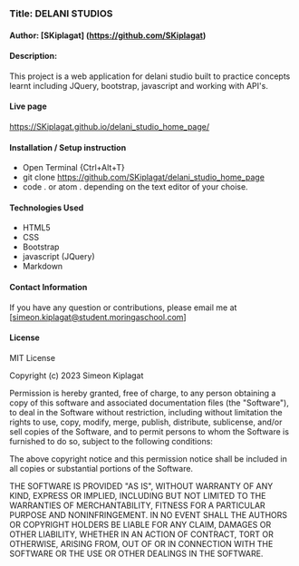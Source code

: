 ### Title: DELANI STUDIOS

#### Author: [SKiplagat] (https://github.com/SKiplagat)

#### Description:
This project is a web application for delani studio  built to practice concepts learnt including JQuery, bootstrap, javascript and working with API's.

#### Live page
https://SKiplagat.github.io/delani_studio_home_page/
#### Installation / Setup instruction
* Open Terminal {Ctrl+Alt+T}
* git clone https://github.com/SKiplagat/delani_studio_home_page
* code . or atom . depending on the text editor of your choise.

#### Technologies Used
* HTML5
* CSS
* Bootstrap
* javascript (JQuery)
* Markdown

#### Contact Information
If you have any question or contributions, please email me at [simeon.kiplagat@student.moringaschool.com]

#### License
MIT License

Copyright (c) 2023 Simeon Kiplagat

Permission is hereby granted, free of charge, to any person obtaining a copy
of this software and associated documentation files (the "Software"), to deal
in the Software without restriction, including without limitation the rights
to use, copy, modify, merge, publish, distribute, sublicense, and/or sell
copies of the Software, and to permit persons to whom the Software is
furnished to do so, subject to the following conditions:

The above copyright notice and this permission notice shall be included in all
copies or substantial portions of the Software.

THE SOFTWARE IS PROVIDED "AS IS", WITHOUT WARRANTY OF ANY KIND, EXPRESS OR
IMPLIED, INCLUDING BUT NOT LIMITED TO THE WARRANTIES OF MERCHANTABILITY,
FITNESS FOR A PARTICULAR PURPOSE AND NONINFRINGEMENT. IN NO EVENT SHALL THE
AUTHORS OR COPYRIGHT HOLDERS BE LIABLE FOR ANY CLAIM, DAMAGES OR OTHER
LIABILITY, WHETHER IN AN ACTION OF CONTRACT, TORT OR OTHERWISE, ARISING FROM,
OUT OF OR IN CONNECTION WITH THE SOFTWARE OR THE USE OR OTHER DEALINGS IN THE
SOFTWARE.
